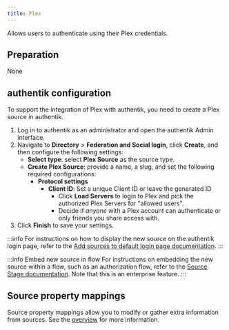 ```yaml
---
title: Plex
---
```


Allows users to authenticate using their Plex credentials.

## Preparation

None

## authentik configuration

To support the integration of Plex with authentik, you need to create a Plex source in authentik.

1. Log in to authentik as an administrator and open the authentik Admin interface.
2. Navigate to **Directory** > **Federation and Social login**, click **Create**, and then configure the following settings:
    - **Select type**: select **Plex Source** as the source type.
    - **Create Plex Source**: provide a name, a slug, and set the following required configurations:
        - **Protocol settings**
            - **Client ID**: Set a unique Client ID or leave the generated ID
                - Click **Load Servers** to login to Plex and pick the authorized Plex Servers for "allowed users".
                - Decide if _anyone_ with a Plex account can authenticate or only friends you share access with.
3. Click **Finish** to save your settings.

:::info
For instructions on how to display the new source on the authentik login page, refer to the [Add sources to default login page documentation](../../index.md#add-sources-to-default-login-page).
:::

:::info Embed new source in flow
For instructions on embedding the new source within a flow, such as an authorization flow, refer to the [Source Stage documentation](../../../../../add-secure-apps/flows-stages/stages/source/). Note that this is an enterprise feature.
:::

## Source property mappings

Source property mappings allow you to modify or gather extra information from sources. See the [overview](../../property-mappings/index.md) for more information.
